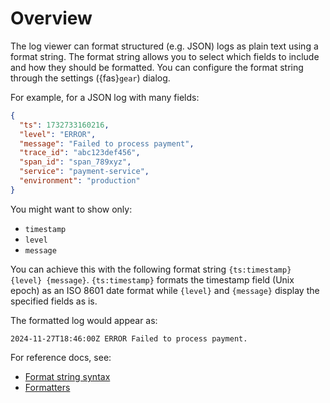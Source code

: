 # Overview

The log viewer can format structured (e.g. JSON) logs as plain text using a format string. The
format string allows you to select which fields to include and how they should be formatted. You can
configure the format string through the settings ({fas}`gear`) dialog.

For example, for a JSON log with many fields:

```json
{
  "ts": 1732733160216,
  "level": "ERROR",
  "message": "Failed to process payment",
  "trace_id": "abc123def456",
  "span_id": "span_789xyz",
  "service": "payment-service",
  "environment": "production"
}
```

You might want to show only:
* `timestamp`
* `level`
* `message`

You can achieve this with the following format string `{ts:timestamp} {level} {message}`.
`{ts:timestamp}` formats the timestamp field (Unix epoch) as an ISO 8601 date format while `{level}`
and `{message}` display the specified fields as is.

The formatted log would appear as:
```
2024-11-27T18:46:00Z ERROR Failed to process payment.
```

For reference docs, see:
* [Format string syntax](format-string-syntax)
* [Formatters](format-string-formatters)
